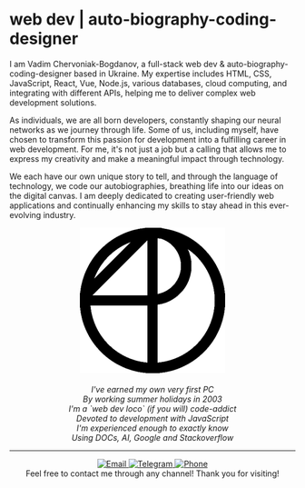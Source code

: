 <a name="top"></a>
# web dev | auto-biography-coding-designer

I am Vadim Chervoniak-Bogdanov, a full-stack web dev & auto-biography-coding-designer based in Ukraine. My expertise includes HTML, CSS, JavaScript, React, Vue, Node.js, various databases, cloud computing, and integrating with different APIs, helping me to deliver complex web development solutions.
  
As individuals, we are all born developers, constantly shaping our neural networks as we journey through life. Some of us, including myself, have chosen to transform this passion for development into a fulfilling career in web development. For me, it's not just a job but a calling that allows me to express my creativity and make a meaningful impact through technology.
  
We each have our own unique story to tell, and through the language of technology, we code our autobiographies, breathing life into our ideas on the digital canvas. I am deeply dedicated to creating user-friendly web applications and continually enhancing my skills to stay ahead in this ever-evolving industry.

<p align="center">
  <a href="https://1abcdesign.github.io"><img src="https://github.com/1abcdesign/1abcdesign.github.io/blob/main/public/logo.png" alt="auto-biography-coding sign" /></a><br />
  <br />
  <i>I've earned my own very first PC</i><br />  
  <i>By working summer holidays in 2003</i><br />  
  <i>I'm a `web dev loco` (if you will) code-addict</i><br />  
  <i>Devoted to development with JavaScript</i><br />  
  <i>I'm experienced enough to exactly know</i><br />  
  <i>Using DOCs, AI, Google and Stackoverflow</i><br />  
</p>

<hr />
<p align="center">
  <a href="mailto:one.abcdesign@gmail.com">
    <img src="https://img.shields.io/badge/Email-one.abcdesign%40gmail.com-green" alt="Email">
  </a>
  <a href="https://t.me/1abcdesign">
    <img src="https://img.shields.io/badge/Telegram-1abcdesign-green" alt="Telegram">
  </a>
  <a href="tel:+380933789883">
    <img src="https://img.shields.io/badge/Phone-%2B380933789883-green" alt="Phone">
  </a>
  <br />
  Feel free to contact me through any channel! Thank you for visiting!
</p>
